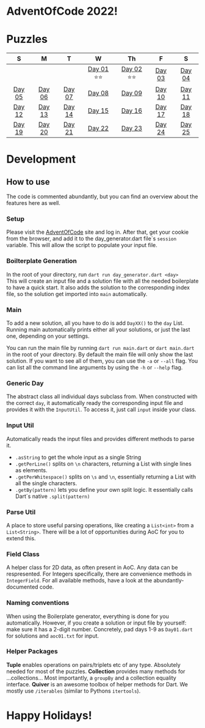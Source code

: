 
# AdventOfCode 2022!

# Puzzles

| S  | M  | T  | W  | Th | F | S |
|:---:|:---:|:---:|:---:|:---:|:---:|:---:|
|   |   |   | [Day 01](./solution/day01.dart) ⭐⭐ | [Day 02](./solution/day02.dart) ⭐⭐ | [Day 03](./solution/day03.dart)   | [Day 04](./solution/day04.dart)  |
| [Day 05](./solution/day05.dart)  | [Day 06](./solution/day06.dart)  | [Day 07](./solution/day07.dart)   | [Day 08](./solution/day08.dart)   | [Day 09](./solution/day09.dart)  | [Day 10](./solution/day10.dart)  | [Day 11](./solution/day11.dart)  |
| [Day 12](./solution/day12.dart)  | [Day 13](./solution/day13.dart)  | [Day 14](./solution/day14.dart)  | [Day 15](./solution/day15.dart)   | [Day 16](./solution/day16.dart) | [Day 17](./solution/day17.dart)  | [Day 18](./solution/day18.dart) |
| [Day 19](./solution/day19.dart)  | [Day 20](./solution/day20.dart)  | [Day 21](./solution/day21.dart)   | [Day 22](./solution/day22.dart)   | [Day 23](./solution/day23.dart) | [Day 24](./solution/day24.dart)  | [Day 25](./solution/day25.dart) |

# Development

## How to use
The code is commented abundantly, but you can find an overview about the features here as well.

### Setup
Please visit the [AdventOfCode](https://adventofcode.com/2022) site and log in. After that, get your cookie from the browser, and add it to the day_generator.dart file´s `session` variable. This will allow the script to populate your input file.

### Boilterplate Generation
In the root of your directory, run `dart run day_generator.dart <day>` <br>
This will create an input file and a solution file with all the needed boilerplate to have a quick start. It also adds the solution to the corresponding index file, so the solution get imported into `main` automatically. 

### Main
To add a new solution, all you have to do is add `DayXX()` to the `day` List. Running main automatically prints either all your solutions, or just the last one, depending on your settings.

You can run the main file by running `dart run main.dart` or `dart main.dart` in the root of your directory.
By default the main file will only show the last solution. If you want to see all of them, you can use the `-a` or `--all` flag.
You can list all the command line arguments by using the `-h` or `--help` flag.

### Generic Day
The abstract class all individual days subclass from. When constructed with the correct `day`, it automatically ready the corresponding input file and provides it with the `InputUtil`. To access it, just call `input` inside your class.

### Input Util
Automatically reads the input files and provides different methods to parse it.
- `.asString` to get the whole input as a single String
- `.getPerLine()` splits on `\n` characters, returning a List with single lines as elements.
- `.getPerWhitespace()` splits on `\s` and `\n`, essentially returning a List with all the single characters.
- `.getBy(pattern)` lets you define your own split logic. It essentially calls Dart´s native `.split(pattern)`

### Parse Util
A place to store useful parsing operations, like creating a `List<int>` from a `List<String>`. There will be a lot of opportunities during AoC for you to extend this.

### Field Class
A helper class for 2D data, as often present in AoC. Any data can be respresented. For Integers specifically, there are convenience methods in `IntegerField`. For all available methods, have a look at the abundantly-documented code.

### Naming conventions
When using the Boilerplate generator, everything is done for you automatically. However, if you create a solution or input file by yourself: make sure it has a 2-digit number. Concretely, pad days 1-9 as `Day01.dart` for solutions and `aoc01.txt` for input.

### Helper Packages
**Tuple** enables operations on pairs/triplets etc of any type. Absolutely needed for most of the puzzles.
**Collection** provides many methods for ...collections... Most importantly, a `groupBy` and a collection equality interface.
**Quiver** is an awesome toolbox of helper methods for Dart. We mostly use `/iterables` (similar to Pythons `itertools`). 

# Happy Holidays!

<img solution="https://blogs.sap.com/wp-content/uploads/2020/11/EkaoQQTXEAMA4BN.jpg">
